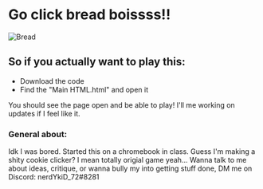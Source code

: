 # Go click bread boissss!!

![Bread](https://user-images.githubusercontent.com/64436344/154201690-ae558590-50ce-451c-902b-891851f68c3a.png)

## So if you actually want to play this:
  - Download the code
  - Find the "Main HTML.html" and open it

You should see the page open and be able to play! I'll me working on updates if I feel like it. 

### General about:
Idk I was bored. Started this on a chromebook in class. Guess I'm making a shity cookie clicker? I mean totally origial game yeah... Wanna talk to me about ideas, critique, or wanna bully my into getting stuff done, DM me on Discord: nerdYkiD_72#8281

